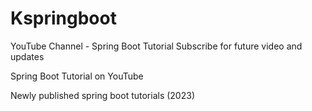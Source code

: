 # Kspringboot

YouTube Channel - Spring Boot Tutorial
Subscribe for future video and updates

Spring Boot Tutorial on YouTube

Newly published spring boot tutorials (2023)
